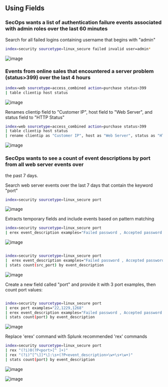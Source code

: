 ## Using Fields

### SecOps wants a list of authentication failure events associated with admin roles over the last 60 minutes

Search for all failed logins containing username that begins with "admin"

```bash
index=security sourcetype=linux_secure failed invalid user=admin*
```

![image](https://github.com/user-attachments/assets/583a0f22-c788-4f18-966f-9623bb06b940)


### Events from online sales that encountered a server problem (status>399) over the last 4 hours



```bash
index=web sourcetype=access_combined action=purchase status>399 
| table clientip host status

```
![image](https://github.com/user-attachments/assets/1fe80009-d954-4dd9-9161-2d2fb16b51d8)

Renames clientip field to "Customer IP", host field to "Web Server", and status field to "HTTP Status"


```bash
index=web sourcetype=access_combined action=purchase status>399 
| table clientip host status 
| rename clientip as "Customer IP", host as "Web Server", status as "HTTP Status"

```


![image](https://github.com/user-attachments/assets/d4cbf170-b501-4ac9-8eac-e1038ff49a27)


### SecOps wants to see a count of event descriptions by port from all web server events over
the past 7 days.

Search web server events over the last 7 days that contain the keyword "port"

```bash
index=security sourcetype=linux_secure port
```

![image](https://github.com/user-attachments/assets/3a049c9d-c632-4870-bf28-3d4318a35192)


Extracts temporary fields and include events based on pattern matching
```bash
index=security sourcetype=linux_secure port
| erex event_description examples="Failed password , Accepted password "

```

![image](https://github.com/user-attachments/assets/873baae6-3ce9-47ba-9ef5-7e9eee042e68)


```bash

index=security sourcetype=linux_secure port 
|  erex event_description examples="Failed password , Accepted password " 
| stats count(src_port) by event_description
```

![image](https://github.com/user-attachments/assets/2f3faf08-ffe1-45ec-b3fe-caaece54947e)

Create a new field called "port" and provide it with 3 port examples, then count port values:

```bash

index=security sourcetype=linux_secure port 
| erex port examples="22,1229,1268"
| erex event_description examples="Failed password , Accepted password " 
| stats count(port) by event_description
```

![image](https://github.com/user-attachments/assets/07b42ddc-ff87-4a7f-af5a-7081d515ad32)


Replace 'erex' command with Splunk recommended 'rex' commands
```bash
index=security sourcetype=linux_secure port
| rex "(?i)0(?P<port>[^ ]+)"
| rex "(?i)^[^\]]*\]:\s+(?P<event_description>\w+\s+\w+)"
| stats count(port) by event_description

```
![image](https://github.com/user-attachments/assets/a0f52c80-32b2-4e26-a911-f6b9c2d4afb0)



![image](https://github.com/user-attachments/assets/0730068c-49a9-4d36-8645-111e3d21599c)
